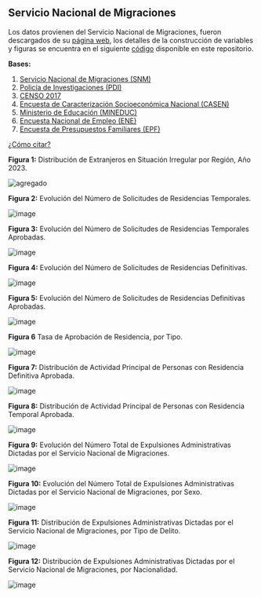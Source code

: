 ## Servicio Nacional de Migraciones

Los datos provienen del Servicio Nacional de Migraciones, fueron descargados de su [página web](https://serviciomigraciones.cl/estudios-migratorios/datos-abiertos/), los detalles de la construcción de variables y figuras se encuentra en el siguiente [código](https://github.com/NucleoMIGRA/Plataforma_privado/tree/main/bases/SNM) disponible en este repositorio.

**Bases:**
1. [Servicio Nacional de Migraciones (SNM)](./SNM.MD)
2. [Policía de Investigaciones (PDI)](./PDI.MD)
3. [CENSO 2017](./CENSO.MD)
4. [Encuesta de Caracterización Socioeconómica Nacional (CASEN)](./CASEN.MD)
5. [Ministerio de Educación (MINEDUC)](./MINEDUC.MD)
6. [Encuesta Nacional de Empleo (ENE)](./ENE.MD)
7. [Encuesta de Presupuestos Familiares (EPF)](./EPF.md)


[¿Cómo citar?](./citation.MD)

**Figura 1:** Distribución de Extranjeros en Situación Irregular por Región, Año 2023.

![agregado](https://github.com/NucleoMIGRA/migra/blob/main/bases/SNM/figuras_expulsiones/latinoamerica.png?raw=true)

**Figura 2:** Evolución del Número de Solicitudes de Residencias Temporales.

![image](https://github.com/NucleoMIGRA/migra/blob/main/bases/SNM/figuras/figura_1.png?raw=true)

**Figura 3:** Evolución del Número de Solicitudes de Residencias Temporales Aprobadas.

![image](https://github.com/NucleoMIGRA/migra/blob/main/bases/SNM/figuras/figura_2.png?raw=true)

**Figura 4:** Evolución del Número de Solicitudes de Residencias Definitivas.

![image](https://github.com/NucleoMIGRA/migra/blob/main/bases/SNM/figuras/figura_3.png?raw=true)

**Figura 5:** Evolución del Número de Solicitudes de Residencias Definitivas Aprobadas.

![image](https://github.com/NucleoMIGRA/migra/blob/main/bases/SNM/figuras/figura_4.png?raw=true)

**Figura 6** Tasa de Aprobación de Residencia, por Tipo.

![image](https://github.com/NucleoMIGRA/migra/blob/main/bases/SNM/figuras/figura_5_con_duplicados.png?raw=true)

**Figura 7:** Distribución de Actividad Principal de Personas con Residencia Definitiva Aprobada.

![image](https://github.com/NucleoMIGRA/migra/blob/main/bases/SNM/figuras/figura_6.png?raw=true)

**Figura 8:** Distribución de Actividad Principal de Personas con Residencia Temporal Aprobada.

![image](https://github.com/NucleoMIGRA/migra/blob/main/bases/SNM/figuras/figura_8.png?raw=true)

**Figura 9:** Evolución del Número Total de Expulsiones Administrativas Dictadas por el Servicio
Nacional de Migraciones.

![image](https://github.com/NucleoMIGRA/migra/blob/main/bases/SNM/figuras/figuras_expulsiones/figura_1.png?raw=true)

**Figura 10:** Evolución del Número Total de Expulsiones Administrativas Dictadas por el Servicio
Nacional de Migraciones, por Sexo.

![image](https://github.com/NucleoMIGRA/migra/blob/main/bases/SNM/figuras/figuras_expulsiones/figura_2.png?raw=true)

**Figura 11:** Distribución de Expulsiones Administrativas Dictadas por el Servicio Nacional de
Migraciones, por Tipo de Delito.

![image](https://github.com/NucleoMIGRA/migra/blob/main/bases/SNM/figuras/figuras_expulsiones/figura_3.png?raw=true)

**Figura 12:** Distribución de Expulsiones Administrativas Dictadas por el Servicio Nacional de
Migraciones, por Nacionalidad.

![image](https://github.com/NucleoMIGRA/migra/blob/main/bases/SNM/figuras/figuras_expulsiones/figura_4.png?raw=true)

